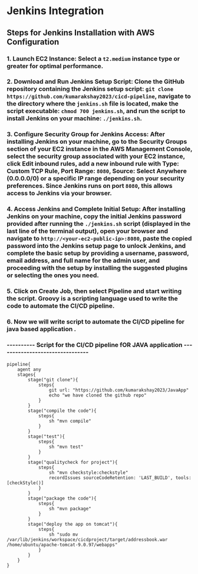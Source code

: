 # Jenkins Integration

## Steps for Jenkins Installation with AWS Configuration

### 1. Launch EC2 Instance: Select a `t2.medium` instance type or greater for optimal performance.

### 2. Download and Run Jenkins Setup Script: Clone the GitHub repository containing the Jenkins setup script: `git clone https://github.com/kumarakshay2023/cicd-pipeline`, navigate to the directory where the `jenkins.sh` file is located, make the script executable: `chmod 700 jenkins.sh`, and run the script to install Jenkins on your machine: `./jenkins.sh`.

### 3. Configure Security Group for Jenkins Access: After installing Jenkins on your machine, go to the **Security Groups** section of your EC2 instance in the AWS Management Console, select the security group associated with your EC2 instance, click **Edit inbound rules**, add a new inbound rule with **Type**: Custom TCP Rule, **Port Range**: `8080`, **Source**: Select **Anywhere (0.0.0.0/0)** or a specific IP range depending on your security preferences. Since Jenkins runs on port `8080`, this allows access to Jenkins via your browser.

### 4. Access Jenkins and Complete Initial Setup: After installing Jenkins on your machine, copy the initial Jenkins password provided after running the `./jenkins.sh` script (displayed in the last line of the terminal output), open your browser and navigate to `http://<your-ec2-public-ip>:8080`, paste the copied password into the Jenkins setup page to unlock Jenkins, and complete the basic setup by providing a **username**, **password**, **email address**, and **full name** for the admin user, and proceeding with the setup by installing the suggested plugins or selecting the ones you need.

### 5. Click on Create Job, then select Pipeline and start writing the script. Groovy is a scripting language used to write the code to automate the CI/CD pipeline.

### 6. Now we will write script to automate the CI/CD pipeline for java based application . 

### ----------  Script for the CI/CD pipeline fOR JAVA application -------------------------------- 

```
pipeline{
    agent any
    stages{
        stage("git clone"){
            steps{
                git url: "https://github.com/kumarakshay2023/JavaApp"
                echo "we have cloned the github repo"
            }
        }
        stage("compile the code"){
            steps{
                sh "mvn compile"
            }
        }
        stage("test"){
            steps{
                sh "mvn test"
            }
        }
        stage("qualitycheck for project"){
            steps{
                sh "mvn checkstyle:checkstyle"
                recordIssues sourceCodeRetention: 'LAST_BUILD', tools: [checkStyle()]
            }
        }
        stage("package the code"){
            steps{
                sh "mvn package"
            }
        }
        stage("deploy the app on tomcat"){
            steps{
                sh "sudo mv /var/lib/jenkins/workspace/cicdproject/target/addressbook.war /home/ubuntu/apache-tomcat-9.0.97/webapps"
            }
        }
    }
}
```
